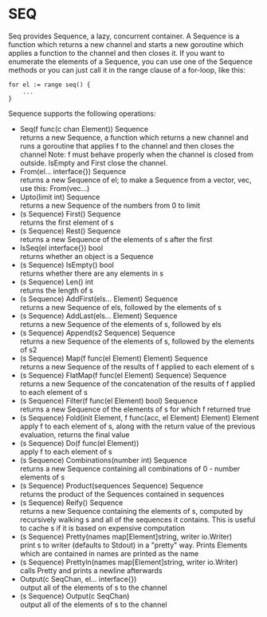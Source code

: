 SEQ
===

Seq provides Sequence, a lazy, concurrent container.  A Sequence is a function which returns a new channel and starts a new goroutine which applies a function to the channel and then closes it.  If you want to enumerate the elements of a Sequence, you can use one of the Sequence methods or you can just call it in the range clause of a for-loop, like this:

	for el := range seq() {
		...
	}

Sequence supports the following operations:

* Seq(f func(c chan Element)) Sequence  
	returns a new Sequence, a function which returns a new channel and runs a goroutine that applies f to the channel and then closes the channel
	Note: f must behave properly when the channel is closed from outside.  IsEmpty and First close the channel.
* From(el... interface{}) Sequence  
	returns a new Sequence of el; to make a Sequence from a vector, vec, use this: From(vec...)
* Upto(limit int) Sequence  
	returns a new Sequence of the numbers from 0 to limit
* (s Sequence) First() Sequence  
	returns the first element of s
* (s Sequence) Rest() Sequence  
	returns a new Sequence of the elements of s after the first
* IsSeq(el interface{}) bool  
	returns whether an object is a Sequence
* (s Sequence) IsEmpty() bool  
	returns whether there are any elements in s
* (s Sequence) Len() int  
	returns the length of s
* (s Sequence) AddFirst(els... Element) Sequence  
	returns a new Sequence of els, followed by the elements of s
* (s Sequence) AddLast(els... Element) Sequence  
	returns a new Sequence of the elements of s, followed by els
* (s Sequence) Append(s2 Sequence) Sequence  
	returns a new Sequence of the elements of s, followed by the elements of s2
* (s Sequence) Map(f func(el Element) Element) Sequence  
	returns a new Sequence of the results of f applied to each element of s
* (s Sequence) FlatMap(f func(el Element) Sequence) Sequence  
	returns a new Sequence of the concatenation of the results of f applied to each element of s
* (s Sequence) Filter(f func(el Element) bool) Sequence  
	returns a new Sequence of the elements of s for which f returned true
* (s Sequence) Fold(init Element, f func(acc, el Element) Element) Element  
	apply f to each element of s, along with the return value of the previous evaluation, returns the final value
* (s Sequence) Do(f func(el Element))  
	apply f to each element of s
* (s Sequence) Combinations(number int) Sequence  
	returns a new Sequence containing all combinations of 0 - number elements of s
* (s Sequence) Product(sequences Sequence) Sequence  
	returns the product of the Sequences contained in sequences
* (s Sequence) Reify() Sequence  
	returns a new Sequence containing the elements of s, computed by recursively walking s and all of the sequences it contains.  This is useful to cache s if it is based on expensive computation
* (s Sequence) Pretty(names map[Element]string, writer io.Writer)  
	print s to writer (defaults to Stdout) in a "pretty" way.  Prints Elements which are contained in names are printed as the name
* (s Sequence) Prettyln(names map[Element]string, writer io.Writer)  
	calls Pretty and prints a newline afterwards
* Output(c SeqChan, el... interface{})  
	output all of the elements of s to the channel
* (s Sequence) Output(c SeqChan)  
	output all of the elements of s to the channel
